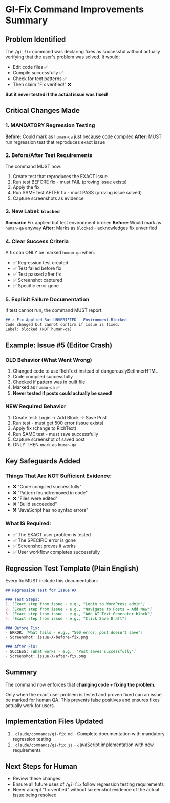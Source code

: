 # GI-Fix Command Improvements Summary

## Problem Identified
The `/gi-fix` command was declaring fixes as successful without actually verifying that the user's problem was solved. It would:
- Edit code files ✅
- Compile successfully ✅  
- Check for text patterns ✅
- Then claim "Fix verified!" ❌

**But it never tested if the actual issue was fixed!**

## Critical Changes Made

### 1. MANDATORY Regression Testing
**Before:** Could mark as `human-qa` just because code compiled
**After:** MUST run regression test that reproduces exact issue

### 2. Before/After Test Requirements
The command MUST now:
1. Create test that reproduces the EXACT issue
2. Run test BEFORE fix - must FAIL (proving issue exists)
3. Apply the fix
4. Run SAME test AFTER fix - must PASS (proving issue solved)
5. Capture screenshots as evidence

### 3. New Label: `blocked`
**Scenario:** Fix applied but test environment broken
**Before:** Would mark as `human-qa` anyway
**After:** Marks as `blocked` - acknowledges fix unverified

### 4. Clear Success Criteria
A fix can ONLY be marked `human-qa` when:
- ✅ Regression test created
- ✅ Test failed before fix
- ✅ Test passed after fix
- ✅ Screenshot captured
- ✅ Specific error gone

### 5. Explicit Failure Documentation
If test cannot run, the command MUST report:
```markdown
## ⚠️ Fix Applied But UNVERIFIED - Environment Blocked
Code changed but cannot confirm if issue is fixed.
Label: blocked (NOT human-qa)
```

## Example: Issue #5 (Editor Crash)

### OLD Behavior (What Went Wrong)
1. Changed code to use RichText instead of dangerouslySetInnerHTML
2. Code compiled successfully
3. Checked if pattern was in built file
4. Marked as `human-qa` ✅
5. **Never tested if posts could actually be saved!**

### NEW Required Behavior
1. Create test: Login → Add Block → Save Post
2. Run test - must get 500 error (issue exists)
3. Apply fix (change to RichText)
4. Run SAME test - must save successfully
5. Capture screenshot of saved post
6. ONLY THEN mark as `human-qa`

## Key Safeguards Added

### Things That Are NOT Sufficient Evidence:
- ❌ "Code compiled successfully"
- ❌ "Pattern found/removed in code"
- ❌ "Files were edited"
- ❌ "Build succeeded"
- ❌ "JavaScript has no syntax errors"

### What IS Required:
- ✅ The EXACT user problem is tested
- ✅ The SPECIFIC error is gone
- ✅ Screenshot proves it works
- ✅ User workflow completes successfully

## Regression Test Template (Plain English)

Every fix MUST include this documentation:

```markdown
## Regression Test for Issue #X

### Test Steps:
1. [Exact step from issue - e.g., "Login to WordPress admin"]
2. [Exact step from issue - e.g., "Navigate to Posts → Add New"]
3. [Exact step from issue - e.g., "Add AI Text Generator block"]
4. [Exact step from issue - e.g., "Click Save Draft"]

### Before Fix:
- ERROR: [What fails - e.g., "500 error, post doesn't save"]
- Screenshot: issue-X-before-fix.png

### After Fix:
- SUCCESS: [What works - e.g., "Post saves successfully"]
- Screenshot: issue-X-after-fix.png
```

## Summary

The command now enforces that **changing code ≠ fixing the problem**.

Only when the exact user problem is tested and proven fixed can an issue be marked for human QA. This prevents false positives and ensures fixes actually work for users.

## Implementation Files Updated
1. `.claude/commands/gi-fix.md` - Complete documentation with mandatory regression testing
2. `.claude/commands/gi-fix.js` - JavaScript implementation with new requirements

## Next Steps for Human
- Review these changes
- Ensure all future uses of `/gi-fix` follow regression testing requirements
- Never accept "fix verified" without screenshot evidence of the actual issue being resolved